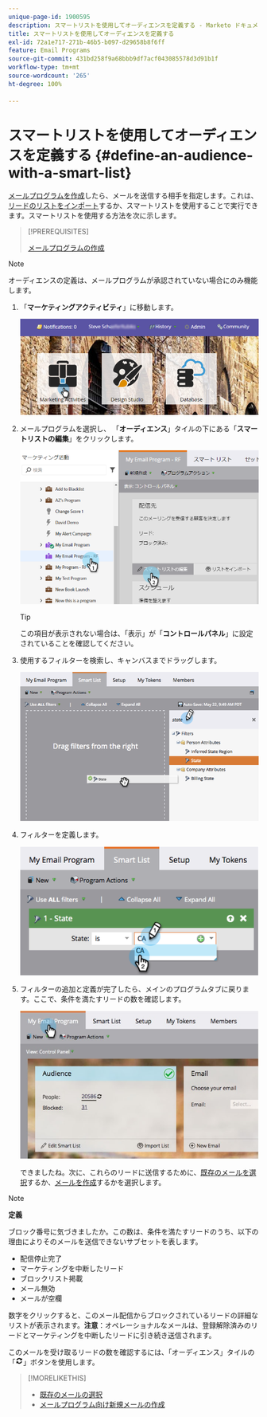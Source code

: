 ```yaml
---
unique-page-id: 1900595
description: スマートリストを使用してオーディエンスを定義する - Marketo ドキュメント - 製品ドキュメント
title: スマートリストを使用してオーディエンスを定義する
exl-id: 72a1e717-271b-46b5-b097-d29658b8f6ff
feature: Email Programs
source-git-commit: 431bd258f9a68bbb9df7acf043085578d3d91b1f
workflow-type: tm+mt
source-wordcount: '265'
ht-degree: 100%

---
```


# スマートリストを使用してオーディエンスを定義する {#define-an-audience-with-a-smart-list}

[メールプログラムを作成](/help/marketo/product-docs/email-marketing/email-programs/creating-an-email-program/create-an-email-program.md)したら、メールを送信する相手を指定します。これは、[リードのリストをインポート](/help/marketo/product-docs/email-marketing/email-programs/managing-people-in-email-programs/define-an-audience-by-importing-a-list.md)するか、スマートリストを使用することで実行できます。スマートリストを使用する方法を次に示します。

>[!PREREQUISITES]
>
>[メールプログラムの作成](/help/marketo/product-docs/email-marketing/email-programs/creating-an-email-program/create-an-email-program.md)

>[!NOTE]
>
>オーディエンスの定義は、メールプログラムが承認されていない場合にのみ機能します。

1. 「**マーケティングアクティビティ**」に移動します。

   ![](assets/login-marketing-activities.png)

1. メールプログラムを選択し、 「**オーディエンス**」タイルの下にある「**スマートリストの編集**」をクリックします。

   ![](assets/2017-05-22-09-46-37.png)

   >[!TIP]
   >
   >この項目が表示されない場合は、「表示」が「**コントロールパネル**」に設定されていることを確認してください。

1. 使用するフィルターを検索し、キャンバスまでドラッグします。

   ![](assets/dragstate.png)

1. フィルターを定義します。

   ![](assets/image2014-9-12-11-3a1-3a14.png)

1. フィルターの追加と定義が完了したら、メインのプログラムタブに戻ります。ここで、条件を満たすリードの数を確認します。

   ![](assets/myemailprogram.jpg)

   できましたね。次に、これらのリードに送信するために、[既存のメールを選択](/help/marketo/product-docs/email-marketing/email-programs/email-program-actions/choose-an-existing-email.md)するか、[メールを作成](/help/marketo/product-docs/email-marketing/email-programs/email-program-actions/create-an-email-for-an-email-program.md)するかを選択します。

>[!NOTE]
>
>**定義**
>
>ブロック番号に気づきましたか。この数は、条件を満たすリードのうち、以下の理由によりそのメールを送信できないサブセットを表します。
>
>* 配信停止完了
>* マーケティングを中断したリード
>* ブロックリスト掲載
>* メール無効
>* メールが空欄
>
>数字をクリックすると、このメール配信からブロックされているリードの詳細なリストが表示されます。**注意**：オペレーショナルなメールは、登録解除済みのリードとマーケティングを中断したリードに引き続き送信されます。
>
>このメールを受け取るリードの数を確認するには、「オーディエンス」タイルの「![--](assets/image2014-10-23-16-3a32-3a36.png)」ボタンを使用します。

>[!MORELIKETHIS]
>
>* [既存のメールの選択](/help/marketo/product-docs/email-marketing/email-programs/email-program-actions/choose-an-existing-email.md)
>* [メールプログラム向け新規メールの作成](/help/marketo/product-docs/email-marketing/email-programs/email-program-actions/create-an-email-for-an-email-program.md)
